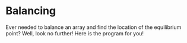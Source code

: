 # Balancing
Ever needed to balance an array and find the location of the equilibrium point? Well, look no further! Here is the program for you!
